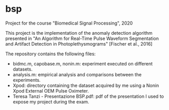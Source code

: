 # bsp
Project for the course "Biomedical Signal Processing", 2020

This project is the implementation of the anomaly detection algorithm presented in "An Algorithm for Real-Time Pulse Waveform Segmentation and Artifact Detection in Photoplethysmograms" [Fischer et al., 2016]

The repository contains the following files:
- bidmc.m, capobase.m, nonin.m: experiment executed on different datasets.
- analysis.m: empirical analysis and comparisons between the experiments.
- Xpod: directory containing the dataset acquired by me using a Nonin Xpod External OEM Pulse Oximeter.
- Teresa Tanzi - Presentazione BSP.pdf: pdf of the presentation I used to expose my project during the exam.
